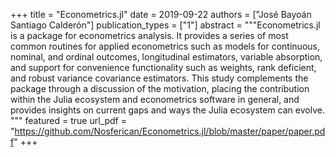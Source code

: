+++
title = "Econometrics.jl"
date = 2019-09-22
authors = ["José Bayoán Santiago Calderón"]
publication_types = ["1"]
abstract = """Econometrics.jl is a package for econometrics analysis. It provides a series of most common routines for applied econometrics such as models for continuous, nominal, and ordinal outcomes, longitudinal estimators, variable absorption, and support for convenience functionality such as weights, rank deficient, and robust variance covariance estimators. This study complements the package through a discussion of the motivation, placing the contribution within the Julia ecosystem and econometrics software in general, and provides insights on current gaps and ways the Julia ecosystem can evolve.
"""
featured = true
url_pdf = "https://github.com/Nosferican/Econometrics.jl/blob/master/paper/paper.pdf"
+++
